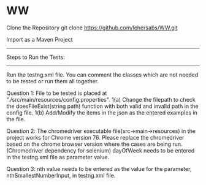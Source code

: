# WW

Clone the Repository
    git clone https://github.com/lehersabs/WW.git
    
Import as a Maven Project    

***********************
Steps to Run the Tests:
***********************

Run the testng.xml file. You can comment the classes which are not needed to be tested or run them all together.

Question 1: 
    File to be tested is placed at "./src/main/resources/config.properties".
    1(a) Change the filepath to check the doesFileExist(string path) function with both valid and invalid path in the config            file.
    1(b) Add/Modify the items in the json as the entered examples in the file.

Question 2: 
    The chromedriver executable file(src->main->resources) in the project works for Chrome version 76.
    Please replace the chromedriver based on the chrome browser version where the cases are being run. (Chromedriver               dependency for selenium)
    dayOfWeek needs to be entered in the testng.xml file as parameter value.

Question 3:
    nth value needs to be entered as the value for the parameter, nthSmallestNumberInput, in testng.xml file.
